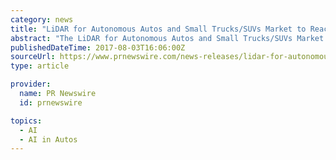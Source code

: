 ```yaml
---
category: news
title: "LiDAR for Autonomous Autos and Small Trucks/SUVs Market to Reach $9.9 Billion by 2023: Due to Need for Increased Safety & Personalization for Autos"
abstract: "The LiDAR for Autonomous Autos and Small Trucks/SUVs Market was valued at $13 million ... The Tesla and other vehicles provide driver alerts but fall sort of complete Artificial Intelligence (AI). Market driving forces relate primarily to the need for ..."
publishedDateTime: 2017-08-03T16:06:00Z
sourceUrl: https://www.prnewswire.com/news-releases/lidar-for-autonomous-autos-and-small-truckssuvs-market-to-reach-99-billion-by-2023-due-to-need-for-increased-safety--personalization-for-autos-300499132.html
type: article

provider:
  name: PR Newswire
  id: prnewswire

topics:
  - AI
  - AI in Autos
---
```


